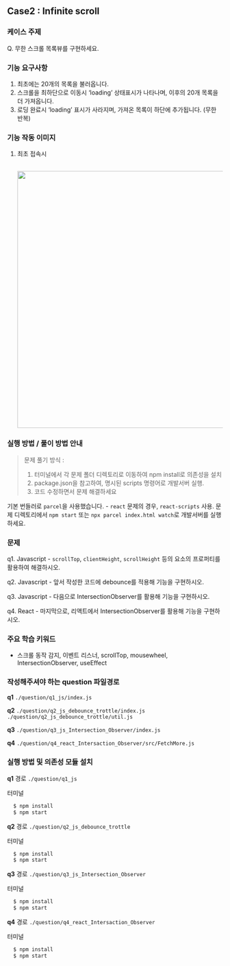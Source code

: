 ## Case2 : Infinite scroll


### 케이스 주제
Q. 무한 스크롤 목록뷰를 구현하세요.


### 기능 요구사항
1. 최초에는 20개의 목록을 불러옵니다.
2. 스크롤을 최하단으로 이동시 ‘loading’ 상태표시가 나타나며, 이후의 20개 목록을 더 가져옵니다.
3. 로딩 완료시 ‘loading’ 표시가 사라지며, 가져온 목록이 하단에 추가됩니다. (무한 반복)


### 기능 작동 이미지
1. 최초 접속시

   <br/>
   <img width="600px" src="./example_image.gif"/>


### 실행 방법 / 풀이 방법 안내
> 문제 풀기 방식 :
>
> 
> 1. 터미널에서 각 문제 폴더 디렉토리로 이동하여 npm install로 의존성을 설치
> 2. package.json을 참고하여, 명시된 scripts 명령어로 개발서버 실행.
> 3. 코드 수정하면서 문제 해결하세요

기본 번들러로 `parcel`을 사용했습니다. - `react` 문제의 경우, `react-scripts` 사용. 문제 디렉토리에서 `npm start` 또는 `npx parcel index.html watch`로 개발서버를 실행하세요.


### 문제
q1. Javascript - `scrollTop`, `clientHeight`, `scrollHeight` 등의 요소의 프로퍼티를 활용하여 해결하시오.

q2. Javascript - 앞서 작성한 코드에 debounce를 적용해 기능을 구현하시오.

q3. Javascript - 다음으로 IntersectionObserver를 활용해 기능을 구현하시오.

q4. React - 마지막으로, 리액트에서 IntersectionObserver를 활용해 기능을 구현하시오.


### 주요 학습 키워드
- 스크롤 동작 감지, 이벤트 리스너, scrollTop, mousewheel, IntersectionObserver, useEffect


### 작성해주셔야 하는 question 파일경로
**q1**
`./question/q1_js/index.js`

**q2**
`./question/q2_js_debounce_trottle/index.js`
`./question/q2_js_debounce_trottle/util.js`

**q3**
`./question/q3_js_Intersection_Observer/index.js`

**q4**
`./question/q4_react_Intersaction_Observer/src/FetchMore.js`


### 실행 방법 및 의존성 모듈 설치
**q1**
경로
`./question/q1_js`

터미널
```bash
  $ npm install
  $ npm start
```


**q2**
경로
`./question/q2_js_debounce_trottle`

터미널
```bash
  $ npm install
  $ npm start
```

**q3**
경로
`./question/q3_js_Intersection_Observer`

터미널
```bash
  $ npm install
  $ npm start
```

**q4**
경로
`./question/q4_react_Intersaction_Observer`

터미널
```bash
  $ npm install
  $ npm start
```
